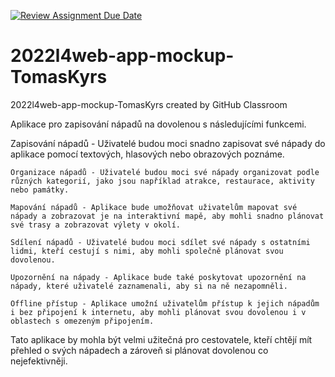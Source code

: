 [![Review Assignment Due Date](https://classroom.github.com/assets/deadline-readme-button-8d59dc4de5201274e310e4c54b9627a8934c3b88527886e3b421487c677d23eb.svg)](https://classroom.github.com/a/6kTgNeEK)
# 2022l4web-app-mockup-TomasKyrs
2022l4web-app-mockup-TomasKyrs created by GitHub Classroom

Aplikace pro zapisování nápadů na dovolenou s následujícími funkcemi.

   Zapisování nápadů - Uživatelé budou moci snadno zapisovat své nápady do aplikace pomocí textových, hlasových nebo obrazových poznáme.

    Organizace nápadů - Uživatelé budou moci své nápady organizovat podle různých kategorií, jako jsou například atrakce, restaurace, aktivity nebo památky.

    Mapování nápadů - Aplikace bude umožňovat uživatelům mapovat své nápady a zobrazovat je na interaktivní mapě, aby mohli snadno plánovat své trasy a zobrazovat výlety v okolí.

    Sdílení nápadů - Uživatelé budou moci sdílet své nápady s ostatními lidmi, kteří cestují s nimi, aby mohli společně plánovat svou dovolenou.

    Upozornění na nápady - Aplikace bude také poskytovat upozornění na nápady, které uživatelé zaznamenali, aby si na ně nezapomněli.

    Offline přístup - Aplikace umožní uživatelům přístup k jejich nápadům i bez připojení k internetu, aby mohli plánovat svou dovolenou i v oblastech s omezeným připojením.

Tato aplikace by mohla být velmi užitečná pro cestovatele, kteří chtějí mít přehled o svých nápadech a zároveň si plánovat dovolenou co nejefektivněji.
